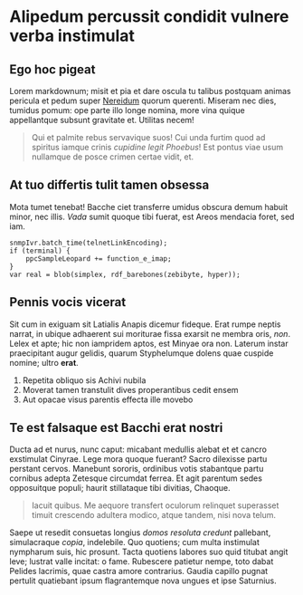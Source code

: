 # Alipedum percussit condidit vulnere verba instimulat

## Ego hoc pigeat

Lorem markdownum; misit et pia et dare oscula tu talibus postquam animas
pericula et pedum super [Nereidum](http://www.odiique-sic.io/tangi.html) quorum
querenti. Miseram nec dies, tumidus pomum: ope parte illo longe nomina, more
vina quique appellantque subsunt gravitate et. Utilitas necem!

> Qui et palmite rebus servavique suos! Cui unda furtim quod ad spiritus iamque
> crinis *cupidine legit Phoebus*! Est pontus viae usum nullamque de posce
> crimen certae vidit, et.

## At tuo differtis tulit tamen obsessa

Mota tumet tenebat! Bacche ciet transferre umidus obscura demum habuit minor,
nec illis. *Vada* sumit quoque tibi fuerat, est Areos mendacia foret, sed iam.

    snmpIvr.batch_time(telnetLinkEncoding);
    if (terminal) {
        ppcSampleLeopard += function_e_imap;
    }
    var real = blob(simplex, rdf_barebones(zebibyte, hyper));

## Pennis vocis vicerat

Sit cum in exiguam sit Latialis Anapis dicemur fideque. Erat rumpe neptis
narrat, in ubique adhaerent sui moriturae fissa exarsit ne membra oris, *non*.
Lelex et apte; hic non iampridem aptos, est Minyae ora non. Laterum instar
praecipitant augur gelidis, quarum Styphelumque dolens quae cuspide nomine;
ultro **erat**.

1. Repetita obliquo sis Achivi nubila
2. Moverat tamen transtulit dives properantibus cedit ensem
3. Aut opacae visus parentis effecta ille movebo

## Te est falsaque est Bacchi erat nostri

Ducta ad et nurus, nunc caput: micabant medullis alebat et et cancro exstimulat
Cinyrae. Lege mora quoque fuerant? Sacro dilexisse partu perstant cervos.
Manebunt sororis, ordinibus votis stabantque partu cornibus adepta Zetesque
circumdat ferrea. Et agit parentum sedes opposuitque populi; haurit stillataque
tibi divitias, Chaoque.

> Iacuit quibus. Me aequore transfert oculorum relinquet superasset timuit
> crescendo adultera modico, atque tandem, nisi nova telum.

Saepe ut resedit consuetas longius *domos resoluta credunt* pallebant,
simulacraque *copia*, indelebile. Quo quotiens; cum multa instimulat nympharum
suis, hic prosunt. Tacta quotiens labores suo quid titubat angit leve; lustrat
valle incitat: o fame. Rubescere patietur nempe, toto dabat Pelides lacrimis,
quae castra amore contrarius. Gaudia capillo pugnat pertulit quatiebant ipsum
flagrantemque nova ungues et ipse Saturnius.


